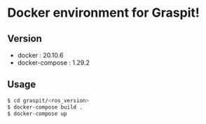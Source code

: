 # Docker environment for Graspit!
## Version
- docker : 20.10.6
- docker-compose : 1.29.2

## Usage
```sh
$ cd graspit/<ros_version>
$ docker-compose build .
$ docker-compose up
```
